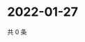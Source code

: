 # 2022-01-27

共 0 条

<!-- BEGIN WEIBO -->
<!-- 最后更新时间 Thu Jan 27 2022 13:00:35 GMT+0800 (China Standard Time) -->

<!-- END WEIBO -->
